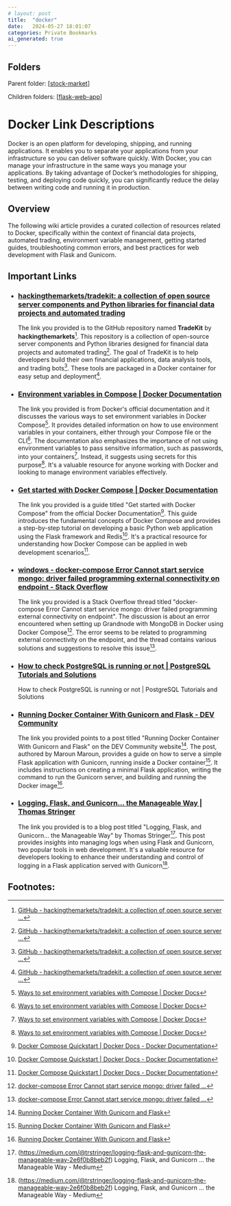 ```yaml
---
# layout: post
title:  "docker"
date:   2024-05-27 18:01:07
categories: Private Bookmarks
ai_generated: true
---
```



## Folders
Parent folder: [[stock-market]]

Children folders: [[flask-web-app]]

# Docker Link Descriptions

Docker is an open platform for developing, shipping, and running applications. It enables you to separate your applications from your infrastructure so you can deliver software quickly. With Docker, you can manage your infrastructure in the same ways you manage your applications. By taking advantage of Docker’s methodologies for shipping, testing, and deploying code quickly, you can significantly reduce the delay between writing code and running it in production.

## Overview
The following wiki article provides a curated collection of resources related to Docker, specifically within the context of financial data projects, automated trading, environment variable management, getting started guides, troubleshooting common errors, and best practices for web development with Flask and Gunicorn.

## Important Links

- ### [hackingthemarkets/tradekit: a collection of open source server components and Python libraries for financial data projects and automated trading](https://github.com/hackingthemarkets/tradekit)

	The link you provided is to the GitHub repository named **TradeKit** by **hackingthemarkets**[^1-1]. This repository is a collection of open-source server components and Python libraries designed for financial data projects and automated trading[^1-1]. The goal of TradeKit is to help developers build their own financial applications, data analysis tools, and trading bots[^1-1]. These tools are packaged in a Docker container for easy setup and deployment[^1-1].

	[^1-1]: [GitHub - hackingthemarkets/tradekit: a collection of open source server ...](https://github.com/hackingthemarkets/tradekit)

- ### [Environment variables in Compose | Docker Documentation](https://docs.docker.com/compose/environment-variables/)

	The link you provided is from Docker's official documentation and it discusses the various ways to set environment variables in Docker Compose[^2-1]. It provides detailed information on how to use environment variables in your containers, either through your Compose file or the CLI[^2-1]. The documentation also emphasizes the importance of not using environment variables to pass sensitive information, such as passwords, into your containers[^2-1]. Instead, it suggests using secrets for this purpose[^2-1]. It's a valuable resource for anyone working with Docker and looking to manage environment variables effectively.

	[^2-1]: [Ways to set environment variables with Compose | Docker Docs](https://docs.docker.com/compose/environment-variables/set-environment-variables/)

- ### [Get started with Docker Compose | Docker Documentation](https://docs.docker.com/compose/gettingstarted/)

	The link you provided is a guide titled "Get started with Docker Compose" from the official Docker Documentation[^3-1]. This guide introduces the fundamental concepts of Docker Compose and provides a step-by-step tutorial on developing a basic Python web application using the Flask framework and Redis[^3-1]. It's a practical resource for understanding how Docker Compose can be applied in web development scenarios[^3-1].

	[^3-1]: [Docker Compose Quickstart | Docker Docs - Docker Documentation](https://docs.docker.com/compose/gettingstarted/)

- ### [windows - docker-compose Error Cannot start service mongo: driver failed programming external connectivity on endpoint - Stack Overflow](https://stackoverflow.com/questions/55887414/docker-compose-error-cannot-start-service-mongo-driver-failed-programming-exter)

	The link you provided is a Stack Overflow thread titled "docker-compose Error Cannot start service mongo: driver failed programming external connectivity on endpoint". The discussion is about an error encountered when setting up Grandnode with MongoDB in Docker using Docker Compose[^4-1]. The error seems to be related to programming external connectivity on the endpoint, and the thread contains various solutions and suggestions to resolve this issue[^4-1].

	[^4-1]: [docker-compose Error Cannot start service mongo: driver failed ...](https://stackoverflow.com/questions/55887414/docker-compose-error-cannot-start-service-mongo-driver-failed-programming-exter)

- ### [How to check PostgreSQL is running or not | PostgreSQL Tutorials and Solutions](https://postgresql.r2schools.com/how-to-check-postgresql-is-running-or-not/)

	How to check PostgreSQL is running or not | PostgreSQL Tutorials and Solutions

	[^5-1]: [How to check PostgreSQL is running or not | PostgreSQL Tutorials and ...](https://www.postgresql.r2schools.com/how-to-check-postgresql-is-running-or-not/)

- ### [Running Docker Container With Gunicorn and Flask - DEV Community](https://dev.to/marounmaroun/running-docker-container-with-gunicorn-and-flask-4ihg)

	The link you provided points to a post titled "Running Docker Container With Gunicorn and Flask" on the DEV Community website[^6-1]. The post, authored by Maroun Maroun, provides a guide on how to serve a simple Flask application with Gunicorn, running inside a Docker container[^6-1]. It includes instructions on creating a minimal Flask application, writing the command to run the Gunicorn server, and building and running the Docker image[^6-1].

	[^6-1]: [Running Docker Container With Gunicorn and Flask](https://dev.to/marounmaroun/running-docker-container-with-gunicorn-and-flask-4ihg)

- ### [Logging, Flask, and Gunicorn... the Manageable Way | Thomas Stringer](https://trstringer.com/logging-flask-gunicorn-the-manageable-way/)

	The link you provided is to a blog post titled "Logging, Flask, and Gunicorn... the Manageable Way" by Thomas Stringer[^7-1]. This post provides insights into managing logs when using Flask and Gunicorn, two popular tools in web development. It's a valuable resource for developers looking to enhance their understanding and control of logging in a Flask application served with Gunicorn[^7-1].

	[^7-1]:(https://medium.com/@trstringer/logging-flask-and-gunicorn-the-manageable-way-2e6f0b8beb2f) Logging, Flask, and Gunicorn … the Manageable Way - Medium

## Footnotes:


[//begin]: # "Autogenerated link references for markdown compatibility"
[stock-market]: stock-market.md "Stock market"
[flask-web-app]: flask-web-app.md "flask web app"
[//end]: # "Autogenerated link references"